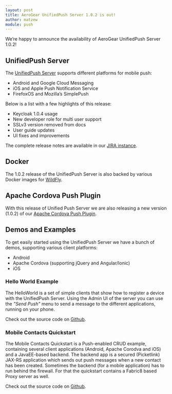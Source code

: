 ```yaml
---
layout: post
title: AeroGear UnifiedPush Server 1.0.2 is out!
author: matzew
module: push
---
```


We’re happy to announce the availability of AeroGear UnifiedPush Server 1.0.2!

## UnifiedPush Server

The [UnifiedPush Server](../../../../../push) supports different platforms for mobile push:

* Android and Google Cloud Messaging
* iOS and Apple Push Notification Service
* FirefoxOS and Mozilla’s SimplePush

Below is a list with a few highlights of this release:

* Keycloak 1.0.4 usage
* New developer role for multi user support
* SSLv3 version removed from docs
* User guide updates
* UI fixes and improvements

The complete release notes are available in our [JIRA instance](https://issues.jboss.org/secure/ReleaseNote.jspa?projectId=12313724&version=12325081).

## Docker

The 1.0.2 release of the UnifiedPush Server is also backed by various Docker images for [WildFly](https://github.com/aerogear/dockerfiles/tree/master/wildfly/unifiedpush-wildfly).

## Apache Cordova Push Plugin

With this release of Unified Push Server we are also releasing a new version (1.0.2) of our [Apache Cordova Push Plugin](http://plugins.cordova.io/#/package/org.jboss.aerogear.cordova.push).

## Demos and Examples

To get easily started using the UnifiedPush Server we have a bunch of demos, supporting various client platforms:

* Android
* Apache Cordova (supporting jQuery and Angular/Ionic)
* iOS

### Hello World Example

The HelloWorld is a set of simple clients that show how to register a device with the UnifiedPush Server. Using the Admin UI of the server you can use the _"Send Push"_ menu to send a message to the different applications, running on your phone.

Check out the source code on [Github](https://github.com/aerogear/aerogear-push-helloworld/releases/latest).

### Mobile Contacts Quickstart

The Mobile Contacts Quickstart is a Push-enabled CRUD example, containing several client applications (Android, Apache Corodva and iOS) and a JavaEE-based backend. The backend app is a secured (Picketlink) JAX-RS application which sends out push messages when a new contact has been created. Sometimes the backend (for a mobile application) has to run behind the firewall. For that the quickstart contains a Fabric8 based Proxy server as well.

Check out the source code on [Github](https://github.com/aerogear/aerogear-push-quickstarts/releases/latest).
